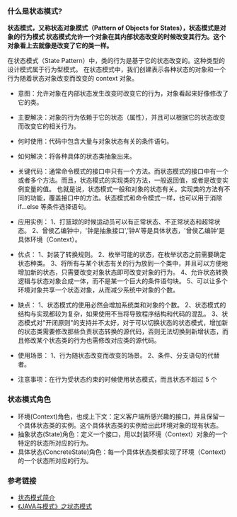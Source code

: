 ### 什么是状态模式?
**状态模式，又称状态对象模式（Pattern of Objects for States），状态模式是对象的行为模式
状态模式允许一个对象在其内部状态改变的时候改变其行为。这个对象看上去就像是改变了它的类一样。**

在状态模式（State Pattern）中，类的行为是基于它的状态改变的。这种类型的设计模式属于行为型模式。
在状态模式中，我们创建表示各种状态的对象和一个行为随着状态对象改变而改变的 context 对象。

* 意图：允许对象在内部状态发生改变时改变它的行为，对象看起来好像修改了它的类。
* 主要解决：对象的行为依赖于它的状态（属性），并且可以根据它的状态改变而改变它的相关行为。
* 何时使用：代码中包含大量与对象状态有关的条件语句。
* 如何解决：将各种具体的状态类抽象出来。
* 关键代码：通常命令模式的接口中只有一个方法。而状态模式的接口中有一个或者多个方法。而且，状态模式的实现类的方法，一般返回值，或者是改变实例变量的值。
也就是说，状态模式一般和对象的状态有关。实现类的方法有不同的功能，覆盖接口中的方法。状态模式和命令模式一样，也可以用于消除 if...else 等条件选择语句。
* 应用实例： 1、打篮球的时候运动员可以有正常状态、不正常状态和超常状态。 2、曾侯乙编钟中，'钟是抽象接口','钟A'等是具体状态，'曾侯乙编钟'是具体环境（Context）。

* 优点： 
1、封装了转换规则。 
2、枚举可能的状态，在枚举状态之前需要确定状态种类。 
3、将所有与某个状态有关的行为放到一个类中，并且可以方便地增加新的状态，只需要改变对象状态即可改变对象的行为。 
4、允许状态转换逻辑与状态对象合成一体，而不是某一个巨大的条件语句块。
 5、可以让多个环境对象共享一个状态对象，从而减少系统中对象的个数。
* 缺点： 
1、状态模式的使用必然会增加系统类和对象的个数。 
2、状态模式的结构与实现都较为复杂，如果使用不当将导致程序结构和代码的混乱。 
3、状态模式对"开闭原则"的支持并不太好，对于可以切换状态的状态模式，增加新的状态类需要修改那些负责状态转换的源代码，否则无法切换到新增状态，而且修改某个状态类的行为也需修改对应类的源代码。

* 使用场景： 1、行为随状态改变而改变的场景。 2、条件、分支语句的代替者。
* 注意事项：在行为受状态约束的时候使用状态模式，而且状态不超过 5 个

### 状态模式角色
* 环境(Context)角色，也成上下文：定义客户端所感兴趣的接口，并且保留一个具体状态类的实例。这个具体状态类的实例给出此环境对象的现有状态。
* 抽象状态(State)角色：定义一个接口，用以封装环境（Context）对象的一个特定的状态所对应的行为。
* 具体状态(ConcreteState)角色：每一个具体状态类都实现了环境（Context）的一个状态所对应的行为。

### 参考链接
* [状态模式简介](https://www.runoob.com/design-pattern/state-pattern.html)
* [《JAVA与模式》之状态模式](https://www.cnblogs.com/java-my-life/archive/2012/06/08/2538146.html)



